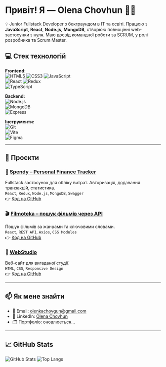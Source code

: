 # Привіт! Я — Olena Chovhun 👩‍💻

💡 Junior Fullstack Developer з бекграундом в IT та освіті. Працюю з **JavaScript**, **React**, **Node.js**, **MongoDB**, створюю повноцінні web-застосунки з нуля. Маю досвід командної роботи за SCRUM, у ролі розробника та Scrum Master.

## 💻 Стек технологій

**Frontend:**  
![HTML5](https://img.shields.io/badge/-HTML5-E34F26?logo=html5&logoColor=fff)
![CSS3](https://img.shields.io/badge/-CSS3-1572B6?logo=css3&logoColor=fff)
![JavaScript](https://img.shields.io/badge/-JavaScript-F7DF1E?logo=javascript&logoColor=000)  
![React](https://img.shields.io/badge/-React-61DAFB?logo=react&logoColor=000)
![Redux](https://img.shields.io/badge/-Redux-764ABC?logo=redux&logoColor=fff)  
![TypeScript](https://img.shields.io/badge/-TypeScript-3178C6?logo=typescript&logoColor=fff)

**Backend:**  
![Node.js](https://img.shields.io/badge/-Node.js-339933?logo=node.js&logoColor=fff)  
![MongoDB](https://img.shields.io/badge/-MongoDB-47A248?logo=mongodb&logoColor=fff)  
![Express](https://img.shields.io/badge/-Express.js-000000?logo=express&logoColor=fff)

**Інструменти:**  
![Git](https://img.shields.io/badge/-Git-F05032?logo=git&logoColor=fff)  
![Vite](https://img.shields.io/badge/-Vite-646CFF?logo=vite&logoColor=fff)  
![Figma](https://img.shields.io/badge/-Figma-F24E1E?logo=figma&logoColor=fff)

---

## 🚀 Проєкти

### 🧾 [Spendy – Personal Finance Tracker](https://project-5-frontend-pink.vercel.app/login)

Fullstack застосунок для обліку витрат. Авторизація, додавання транзакцій, статистика.  
`React`, `Redux`, `Node.js`, `MongoDB`, `Swagger`  
👉 [Код на GitHub](https://github.com/olenkachovgun/project-5-team-spendy)

### 🎬 [Filmoteka – пошук фільмів через API](https://goit-react-hw-05-seven-sable.vercel.app/)

Пошук фільмів за жанрами та ключовими словами.  
`React`, `REST API`, `Axios`, `CSS Modules`  
👉 [Код на GitHub](https://github.com/olenkachovgun/goit-react-hw-05-movies)

### 🎨 [WebStudio](https://olenkachovgun.github.io/goit-markup-hw-06/)

Веб-сайт для вигаданої студії.  
`HTML`, `CSS`, `Responsive Design`  
👉 [Код на GitHub](https://github.com/olenkachovgun/goit-markup-hw-06)

---

## 📫 Як мене знайти

- 📧 Email: [olenkachovgun@gmail.com](mailto:olenkachovgun@gmail.com)
- 💼 LinkedIn: [Olena Chovhun](https://www.linkedin.com/in/olena-chovhun-9a554b1b4/)
- 🗂 Портфоліо: оновлюється...

---

## 📈 GitHub Stats

![GitHub Stats](https://github-readme-stats.vercel.app/api?username=olenkachovgun&show_icons=true&theme=radical)
![Top Langs](https://github-readme-stats.vercel.app/api/top-langs/?username=olenkachovgun&layout=compact&theme=radical)
